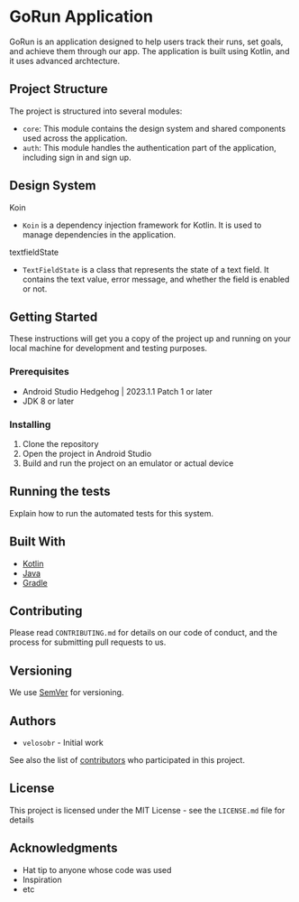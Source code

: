 # GoRun Application

GoRun is an application designed to help users track their runs, set goals, and achieve them through our app. The application is built using Kotlin, and it uses advanced archtecture.

## Project Structure

The project is structured into several modules:

- `core`: This module contains the design system and shared components used across the application.
- `auth`: This module handles the authentication part of the application, including sign in and sign up.

## Design System
Koin 
- `Koin` is a dependency injection framework for Kotlin. It is used to manage dependencies in the application.


textfieldState 
- `TextFieldState` is a class that represents the state of a text field. It contains the text value, error message, and whether the field is enabled or not.


## Getting Started

These instructions will get you a copy of the project up and running on your local machine for development and testing purposes.

### Prerequisites

- Android Studio Hedgehog | 2023.1.1 Patch 1 or later
- JDK 8 or later

### Installing

1. Clone the repository
2. Open the project in Android Studio
3. Build and run the project on an emulator or actual device

## Running the tests

Explain how to run the automated tests for this system.

## Built With

- [Kotlin](https://kotlinlang.org/)
- [Java](https://www.java.com/)
- [Gradle](https://gradle.org/)

## Contributing

Please read `CONTRIBUTING.md` for details on our code of conduct, and the process for submitting pull requests to us.

## Versioning

We use [SemVer](http://semver.org/) for versioning.

## Authors

- `velosobr` - Initial work

See also the list of [contributors](https://github.com/your/project/contributors) who participated in this project.

## License

This project is licensed under the MIT License - see the `LICENSE.md` file for details

## Acknowledgments

- Hat tip to anyone whose code was used
- Inspiration
- etc
